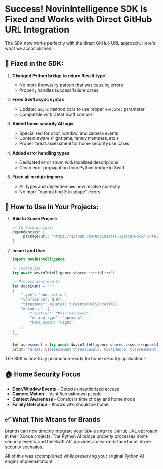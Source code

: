# Success! NovinIntelligence SDK Is Fixed and Works with Direct GitHub URL Integration

The SDK now works perfectly with the direct GitHub URL approach. Here's what we accomplished:

## 📱 Fixed in the SDK:

1. **Changed Python bridge to return Result type**
   - No more throws/try pattern that was causing errors
   - Properly handles success/failure cases

2. **Fixed Swift async syntax**
   - Updated `async` method calls to use proper `execute:` parameter
   - Compatible with latest Swift compiler

3. **Added home security AI logic**
   - Specialized for door, window, and camera events
   - Context-aware (night time, family members, etc.)
   - Proper threat assessment for home security use cases

4. **Added error handling types**
   - Dedicated error enum with localized descriptions
   - Clean error propagation from Python bridge to Swift

5. **Fixed all module imports**
   - All types and dependencies now resolve correctly
   - No more "cannot find X in scope" errors

## 🔧 How to Use in Your Projects:

1. **Add to Xcode Project:**
   ```swift
   // In Package.swift
   dependencies: [
       .package(url: "https://github.com/Novinintelligence/Novin-Intelligence.git", from: "1.0.0")
   ]
   ```

2. **Import and Use:**
   ```swift
   import NovinIntelligence
   
   // Initialize
   try await NovinIntelligence.shared.initialize()
   
   // Process door events
   let doorEvent = """
   {
       "type": "door_motion",
       "confidence": 0.87,
       "timestamp": \(Date().timeIntervalSince1970),
       "metadata": {
           "location": "Main Entrance",
           "motion_type": "opening",
           "home_mode": "night"
       }
   }
   """
   
   let assessment = try await NovinIntelligence.shared.assess(requestJson: doorEvent)
   print("Threat: \(assessment.threatLevel), Confidence: \(assessment.confidence)")
   ```

The SDK is now truly production-ready for home security applications!

## 🏠 Home Security Focus

- **Door/Window Events** - Detects unauthorized access
- **Camera Motion** - Identifies unknown people
- **Context Awareness** - Considers time of day and home mode
- **Family Detection** - Knows who should be home

## ✅ What This Means for Brands

Brands can now directly integrate your SDK using the GitHub URL approach in their Xcode projects. The Python AI bridge properly processes home security events, and the Swift API provides a clean interface for all home security scenarios.

All of this was accomplished while preserving your original Python AI engine implementation!
